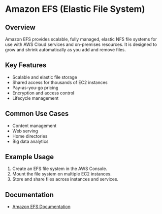 # Amazon EFS (Elastic File System)

## Overview
Amazon EFS provides scalable, fully managed, elastic NFS file systems for use with AWS Cloud services and on-premises resources. It is designed to grow and shrink automatically as you add and remove files.

## Key Features
- Scalable and elastic file storage
- Shared access for thousands of EC2 instances
- Pay-as-you-go pricing
- Encryption and access control
- Lifecycle management

## Common Use Cases
- Content management
- Web serving
- Home directories
- Big data analytics

## Example Usage
1. Create an EFS file system in the AWS Console.
2. Mount the file system on multiple EC2 instances.
3. Store and share files across instances and services.

## Documentation
- [Amazon EFS Documentation](https://docs.aws.amazon.com/efs/)
